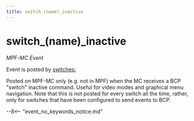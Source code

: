 ```yaml
---
title: switch_(name)_inactive
---
```


# switch_(name)\_inactive


*MPF-MC Event*

Event is posted by [switches:](../config/switches.md)

Posted on MPF-MC only (e.g. not in MPF) when the MC receives a BCP
"switch" inactive command. Useful for video modes and graphical menu
navigation. Note that this is not posted for every switch all the time,
rather, only for switches that have been configured to send events to
BCP.

--8<-- "event_no_keywords_notice.md"
